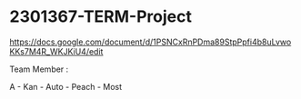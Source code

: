 # 2301367-TERM-Project

<https://docs.google.com/document/d/1PSNCxRnPDma89StpPpfi4b8uLvwoKKs7M4R_WKJKiU4/edit>

  Team Member :

  A - Kan - Auto - Peach - Most
